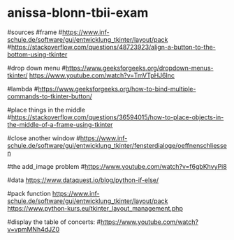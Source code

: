 # anissa-blonn-tbii-exam


#sources
#frame
#https://www.inf-schule.de/software/gui/entwicklung_tkinter/layout/pack
#https://stackoverflow.com/questions/48723923/align-a-button-to-the-bottom-using-tkinter

#drop down menu
#https://www.geeksforgeeks.org/dropdown-menus-tkinter/
https://www.youtube.com/watch?v=TmVTpHJ6lnc

#lambda
#https://www.geeksforgeeks.org/how-to-bind-multiple-commands-to-tkinter-button/

#place things in the middle
#https://stackoverflow.com/questions/36594015/how-to-place-objects-in-the-middle-of-a-frame-using-tkinter

#close another window
#https://www.inf-schule.de/software/gui/entwicklung_tkinter/fensterdialoge/oeffnenschliessen

#the add_image problem
#https://www.youtube.com/watch?v=f6gbKhvyPi8

#data
https://www.dataquest.io/blog/python-if-else/

#pack function
https://www.inf-schule.de/software/gui/entwicklung_tkinter/layout/pack
https://www.python-kurs.eu/tkinter_layout_management.php

#display the table of concerts:
#https://www.youtube.com/watch?v=vpmMNh4dJZ0

